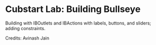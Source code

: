 # Cubstart Lab: Building Bullseye

Building with IBOutlets and IBActions with labels, buttons, and sliders; adding constraints.

Credits: Avinash Jain